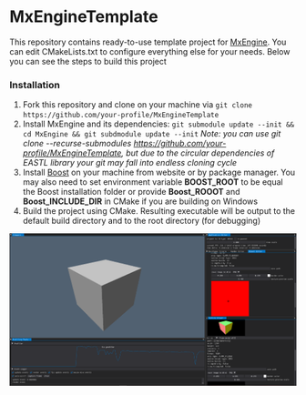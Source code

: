 # MxEngineTemplate

This repository contains ready-to-use template project for [MxEngine](https://github.com/asc-community/MxEngine). You can edit
CMakeLists.txt to configure everything else for your needs. Below you can see the steps to build this project

### Installation
1. Fork this repository and clone on your machine via `git clone https://github.com/your-profile/MxEngineTemplate`
2. Install MxEngine and its dependencies: `git submodule update --init && cd MxEngine && git subdmodule update --init`
*Note: you can use git clone --recurse-submodules https://github.com/your-profile/MxEngineTemplate, but due to the circular
dependencies of EASTL library your git may fall into endless cloning cycle*
3. Install [Boost](https://boost.org) on your machine from website or by package manager. You may also need to set environment variable **BOOST_ROOT**
to be equal the Boost installation folder or provide **Boost_ROOOT** and **Boost_INCLUDE_DIR** in CMake if you are building on Windows
4. Build the project using CMake. Resulting executable will be output to the default build directory and to the root directory (for debugging)

<p align="center">
<img src="preview.png">
</p>